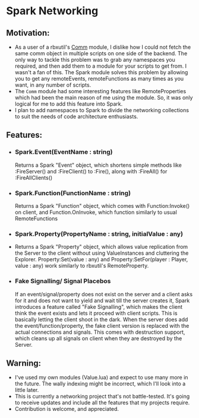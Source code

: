 # Spark Networking

## Motivation:
- As a user of a rbxutil's [Comm](https://sleitnick.github.io/RbxUtil/api/Comm/) module, I dislike how I could not fetch the same comm object in multiple scripts on one side of the backend. The only way to tackle this problem was to grab any namespaces you required, and then add them to a module for your scripts to get from. I wasn't a fan of this. The Spark module solves this problem by allowing you to get any remoteEvents, remoteFunctions as many times as you want, in any number of scripts.
- The `Comm` module had some interesting features like RemoteProperties which had been the main reason of me using the module. So, it was only logical for me to add this feature into Spark.
- I plan to add namespaces to Spark to divide the networking collections to suit the needs of code architecture enthusiasts.

## Features:
- ### **Spark.Event(EventName : string)**
  Returns a Spark "Event" object, which shortens simple methods like :FireServer() and :FireClient() to :Fire(), along with :FireAll() for :FireAllClients()
- ### **Spark.Function(FunctionName : string)**
  Returns a Spark "Function" object, which comes with Function:Invoke() on client, and Function.OnInvoke, which function similarly to usual RemoteFunctions
- ### **Spark.Property(PropertyName : string, initialValue : any)**
- Returns a Spark "Property" object, which allows value replication from the Server to the client without using ValueInstances and cluttering the Explorer. Property:Set(value : any) and Property:SetFor(player : Player, value : any) work similarly to rbxutil's RemoteProperty.
- ### **Fake Signalling/ Signal Placebos**
  If an event/signal/property does not exist on the server and a client asks for it and does not want to yield and wait till the server creates it, Spark introduces a feature called "Fake Signalling", which makes the client think the event exists and lets it proceed with client scripts. This is basically letting the client shoot in the dark. When the server does add the event/function/property, the fake client version is replaced with the actual connections and signals. This comes with destruction support, which cleans up all signals on client when they are destroyed by the Server.

## Warning:
- I've used my own modules (Value.lua) and expect to use many more in the future. The wally indexing might be incorrect, which I'll look into a little later.
- This is currently a networking project that's not battle-tested. It's going to receive updates and include all the features that my projects require.
- Contribution is welcome, and appreciated.

  
